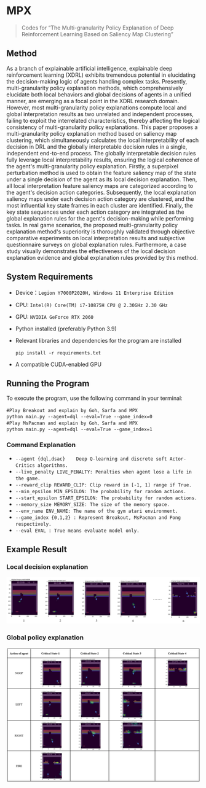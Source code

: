 # MPX

> Codes for “The Multi-granularity Policy Explanation of Deep Reinforcement Learning Based on Saliency Map Clustering”

## Method 

As a branch of explainable artificial intelligence, explainable deep reinforcement learning (XDRL) exhibits tremendous potential in elucidating the decision-making logic of agents handling complex tasks. Presently, multi-granularity policy explanation methods, which comprehensively elucidate both local behaviors and global decisions of agents in a unified manner, are emerging as a focal point in the XDRL research domain. However, most multi-granularity policy explanations compute local and global interpretation results as two unrelated and independent processes, failing to exploit the interrelated characteristics, thereby affecting the logical consistency of multi-granularity policy explanations. This paper proposes a multi-granularity policy explanation method based on saliency map clustering, which simultaneously calculates the local interpretability of each decision in DRL and the globally interpretable decision rules in a single, independent end-to-end process. The globally interpretable decision rules fully leverage local interpretability results, ensuring the logical coherence of the agent's multi-granularity policy explanation. Firstly, a superpixel perturbation method is used to obtain the feature saliency map of the state under a single decision of the agent as its local decision explanation. Then, all local interpretation feature saliency maps are categorized according to the agent's decision action categories. Subsequently, the local explanation saliency maps under each decision action category are clustered, and the most influential key state frames in each cluster are identified. Finally, the key state sequences under each action category are integrated as the global explanation rules for the agent's decision-making while performing tasks. In real game scenarios, the proposed multi-granularity policy explanation method's superiority is thoroughly validated through objective comparative experiments on local interpretation results and subjective questionnaire surveys on global explanation rules. Furthermore, a case study visually demonstrates the effectiveness of the local decision explanation evidence and global explanation rules provided by this method.

## System Requirements

- Device：`Legion Y7000P2020H, Windows 11 Enterprise Edition`

- CPU: `Intel(R) Core(TM) i7-10875H CPU @ 2.30GHz 2.30 GHz`

- GPU: `NVIDIA GeForce RTX 2060`

- Python installed (preferably Python 3.9)

- Relevant libraries and dependencies for the program are installed

  `pip install -r requirements.txt`

- A compatible CUDA-enabled GPU

## Running the Program

To execute the program, use the following command in your terminal:

```shell
#Play Breakout and explain by Goh、Sarfa and MPX
python main.py --agent=dql --eval=True --game_index=0
#Play MsPacman and explain by Goh、Sarfa and MPX
python main.py --agent=dql --eval=True --game_index=1
```

### Command Explanation

- `--agent {dql,dsac}    Deep Q-learning and discrete soft Actor-Critics algorithms.`
- `--live_penalty LIVE_PENALTY: Penalties when agent lose a life in the game.`
- `--reward_clip REWARD_CLIP: Clip reward in [-1, 1] range if True.`
- `--min_epsilon MIN_EPSILON: The probability for random actions.`
- `--start_epsilon START_EPSILON: The probability for random actions.`
- `--memory_size MEMORY_SIZE: The size of the memory space.`
- `--env_name ENV_NAME: The name of the gym atari environment.`
- `--game_index {0,1,2} : Represent Breakout, MsPacman and Pong respectively.`
- `--eval EVAL : True means evaluate model only.`

## Example Result

### Local decision explanation 



![image-20240810043617394](./result/Local.png)

### Global policy explanation

![image-20240810043712108](./result/Global.png)
